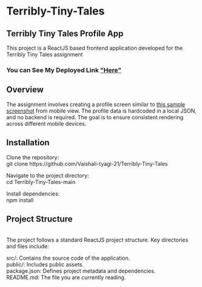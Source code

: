 # Terribly-Tiny-Tales

<h2>Terribly Tiny Tales Profile App</h2>
This project is a ReactJS based frontend application developed for the Terribly Tiny Tales assignment
<h3>You can See My Deployed Link <a href="https://terribly-tiny-tales-one.vercel.app/">"Here"</a></h3>

<h2>Overview</h2>
The assignment involves creating a profile screen similar to <a href="https://www.terriblytinytales.com/profile.jpeg">this sample screenshot</a> from mobile view. The profile data is hardcoded in a local JSON, and no backend is required. The goal is to ensure consistent rendering across different mobile devices.

<h2>Installation</h2>
Clone the repository: <br>
git clone https://github.com/Vaishali-tyagi-21/Terribly-Tiny-Tales <br>

Navigate to the project directory:<br>
cd Terribly-Tiny-Tales-main<br>

Install dependencies:<br>
npm install<br>

<h2>Project Structure</h2><br>
The project follows a standard ReactJS project structure. Key directories and files include:
<br>

src/: Contains the source code of the application.<br>
public/: Includes public assets.<br>
package.json: Defines project metadata and dependencies.<br>
README.md: The file you are currently reading.<br>
